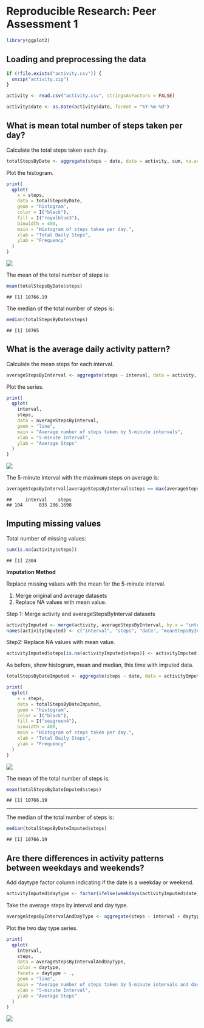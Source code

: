 # Reproducible Research: Peer Assessment 1

```r
library(ggplot2)
```

## Loading and preprocessing the data

```r
if (!file.exists("activity.csv")) {
  unzip("activity.zip")
}

activity <- read.csv("activity.csv", stringsAsFactors = FALSE)

activity$date <- as.Date(activity$date, format = "%Y-%m-%d")
```

## What is mean total number of steps taken per day?

Calculate the total steps taken each day.

```r
totalStepsByDate <- aggregate(steps ~ date, data = activity, sum, na.action = na.omit)
```

Plot the histogram.

```r
print(
  qplot(
    x = steps, 
    data = totalStepsByDate, 
    geom = "histogram", 
    color = I("black"), 
    fill = I("royalblue3"), 
    binwidth = 400, 
    main = "Histogram of steps taken per day.", 
    xlab = "Total Daily Steps", 
    ylab = "Frequency"
  )
)
```

![](./PA1_template_files/figure-html/unnamed-chunk-4-1.png) 

The mean of the total number of steps is:

```r
mean(totalStepsByDate$steps)
```

```
## [1] 10766.19
```

The median of the total number of steps is:

```r
median(totalStepsByDate$steps)
```

```
## [1] 10765
```


## What is the average daily activity pattern?

Calculate the mean steps for each interval.

```r
averageStepsByInterval <- aggregate(steps ~ interval, data = activity, mean, na.action = na.omit)
```

Plot the series.

```r
print(
  qplot(
    interval, 
    steps, 
    data = averageStepsByInterval, 
    geom = "line", 
    main = "Average number of steps taken by 5-minute intervals", 
    xlab = "5-minute Interval", 
    ylab = "Average Steps"
  )
)
```

![](./PA1_template_files/figure-html/unnamed-chunk-8-1.png) 

The 5-minute interval with the maximum steps on average is:

```r
averageStepsByInterval[averageStepsByInterval$steps == max(averageStepsByInterval$steps), ]
```

```
##     interval    steps
## 104      835 206.1698
```

## Imputing missing values

Total number of missing values:

```r
sum(is.na(activity$steps))
```

```
## [1] 2304
```

**Imputation Method**

Replace missing values with the mean for the 5-minute interval. 

1. Merge original and average datasets
2. Replace NA values with mean value.

Step 1: Merge activity and averageStepsByInterval datasets

```r
activityImputed <- merge(activity, averageStepsByInterval, by.x = "interval", by.y = "interval")
names(activityImputed) <- c("interval", "steps", "date", "meanStepsByInterval")
```

Step2: Replace NA values with mean value.

```r
activityImputed$steps[is.na(activityImputed$steps)] <- activityImputed[is.na(activityImputed$steps), "meanStepsByInterval"]
```

As before, show histogram, mean and median, this time with imputed data.

```r
totalStepsByDateImputed <- aggregate(steps ~ date, data = activityImputed, sum)

print(
  qplot(
    x = steps, 
    data = totalStepsByDateImputed, 
    geom = "histogram", 
    color = I("black"), 
    fill = I("seagreen4"), 
    binwidth = 400, 
    main = "Histogram of steps taken per day.", 
    xlab = "Total Daily Steps", 
    ylab = "Frequency"
  )
)
```

![](./PA1_template_files/figure-html/unnamed-chunk-13-1.png) 

The mean of the total number of steps is:

```r
mean(totalStepsByDateImputed$steps)
```

```
## [1] 10766.19
```
---
The median of the total number of steps is:

```r
median(totalStepsByDateImputed$steps)
```

```
## [1] 10766.19
```


## Are there differences in activity patterns between weekdays and weekends?

Add daytype factor column indicating if the date is a weekday or weekend.

```r
activityImputed$daytype <- factor(ifelse(weekdays(activityImputed$date) %in% c("Saturday", "Sunday"), "weekend", "weekday"))
```

Take the average steps by interval and day type.

```r
averageStepsByIntervalAndDayType <- aggregate(steps ~ interval + daytype, data = activityImputed, mean)
```

Plot the two day type series.

```r
print(
  qplot(
    interval, 
    steps, 
    data = averageStepsByIntervalAndDayType, 
    color = daytype, 
    facets = daytype ~ ., 
    geom = "line", 
    main = "Average number of steps taken by 5-minute intervals and day type", 
    xlab = "5-minute Interval", 
    ylab = "Average Steps"
  )
)
```

![](./PA1_template_files/figure-html/unnamed-chunk-18-1.png) 
